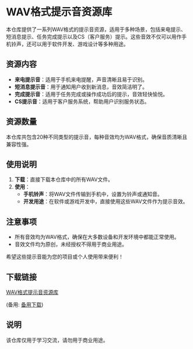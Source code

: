 # WAV格式提示音资源库

本仓库提供了一系列WAV格式的提示音资源，适用于多种场景，包括来电提示、短消息提示、任务完成提示以及CS（客户服务）提示。这些音效不仅可以用作手机铃声，还可以用于软件开发、游戏设计等多种用途。

## 资源内容

- **来电提示音**：适用于手机来电提醒，声音清晰且易于识别。
- **短消息提示音**：用于通知用户收到新消息，音效简洁明了。
- **完成提示音**：适用于任务完成或操作成功后的提示，音效轻快愉悦。
- **CS提示音**：适用于客户服务系统，帮助用户识别服务状态。

## 资源数量

本仓库共包含20种不同类型的提示音，每种音效均为WAV格式，确保音质清晰且兼容性强。

## 使用说明

1. **下载**：直接下载本仓库中的所有WAV文件。
2. **使用**：
   - **手机铃声**：将WAV文件传输到手机中，设置为铃声或通知音。
   - **开发用途**：在软件或游戏开发中，直接使用这些WAV文件作为提示音效。

## 注意事项

- 所有音效均为WAV格式，确保在大多数设备和开发环境中都能正常使用。
- 音效文件均为原创，未经授权不得用于商业用途。

希望这些提示音能为您的项目或个人使用带来便利！

## 下载链接
[WAV格式提示音资源库](https://pan.quark.cn/s/faaa2db024f0) 

(备用: [备用下载](https://pan.baidu.com/s/1ZDUbPdwpspNgE9bpiTHBjw?pwd=1234))

## 说明

该仓库仅用于学习交流，请勿用于商业用途。

